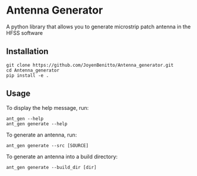 # Antenna Generator
A python library that allows you to generate microstrip patch antenna in the HFSS  software


## Installation

```shell
git clone https://github.com/JoyenBenitto/Antenna_generator.git
cd Antenna_generator
pip install -e .
```

## Usage

To display the help message, run:
```shell
ant_gen --help
ant_gen generate --help
```

To generate an antenna, run:
```shell
ant_gen generate --src [SOURCE]
```
To generate an antenna into a build directory:
```shell
ant_gen generate --build_dir [dir] 
```

